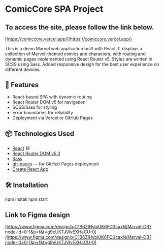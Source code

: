 
# ComicCore SPA Project

## To access the site, please follow the link below.  

[https://comiccore.vercel.app/](https://comiccore.vercel.app/)

This is a demo Marvel web application built with React.
It displays a collection of Marvel-themed comics and characters, with routing and dynamic pages implemented using React Router v5.
Styles are written in SCSS using Sass.
Added responsive design for the best user experience on different devices.

## 🚀 Features

- React-based SPA with dynamic routing  
- React Router DOM v5 for navigation  
- SCSS/Sass for styling  
- Error boundaries for reliability  
- Deployment via Vercel or GitHub Pages

## 📦 Technologies Used

- [React](https://reactjs.org/) 18  
- [React Router DOM v5.3](https://v5.reactrouter.com/)  
- [Sass](https://sass-lang.com/)  
- [gh-pages](https://www.npmjs.com/package/gh-pages) — for GitHub Pages deployment  
- [Create React App](https://create-react-app.dev/)

## 🛠 Installation

npm install
npm start

## Link to Figma design

[https://www.figma.com/design/xiC1B6ZlHvbiUK6FO3caxN/Marvel-DB?node-id=0-1&p=f&t=g9eUKTJVlvEXHaCU-0](https://www.figma.com/design/xiC1B6ZlHvbiUK6FO3caxN/Marvel-DB?node-id=0-1&p=f&t=g9eUKTJVlvEXHaCU-0)